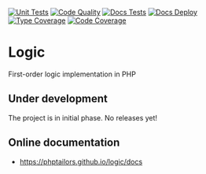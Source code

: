 [![Unit Tests](https://github.com/phptailors/logic/actions/workflows/unit_test.yml/badge.svg)](https://github.com/phptailors/logic/actions/workflows/unit_test.yml)
[![Code Quality](https://github.com/phptailors/logic/actions/workflows/code_quality.yml/badge.svg)](https://github.com/phptailors/logic/actions/workflows/code_quality.yml)
[![Docs Tests](https://github.com/phptailors/logic/actions/workflows/docs_test.yml/badge.svg)](https://github.com/phptailors/logic/actions/workflows/docs_test.yml)
[![Docs Deploy](https://github.com/phptailors/logic/actions/workflows/docs_deploy.yml/badge.svg)](https://github.com/phptailors/logic/actions/workflows/docs_deploy.yml)
[![Type Coverage](https://shepherd.dev/github/phptailors/logic/coverage.svg)](https://shepherd.dev/github/phptailors/logic)
[![Code Coverage](https://codecov.io/gh/phptailors/logic/branch/master/graph/badge.svg?token=TWIzApc7Wd)](https://codecov.io/gh/phptailors/logic)

# Logic

First-order logic implementation in PHP

## Under development

The project is in initial phase. No releases yet!

## Online documentation

- https://phptailors.github.io/logic/docs
